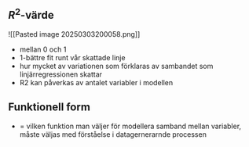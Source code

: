 
## $R^2$-värde
![[Pasted image 20250303200058.png]]
- mellan 0 och 1
- 1-bättre fit runt vår skattade linje
- hur mycket av variationen som förklaras av sambandet som linjärregressionen skattar
- R2 kan påverkas av antalet variabler i modellen

## Funktionell form
- = vilken funktion man väljer för modellera samband mellan variabler, måste väljas med förståelse i datagernerarnde processen